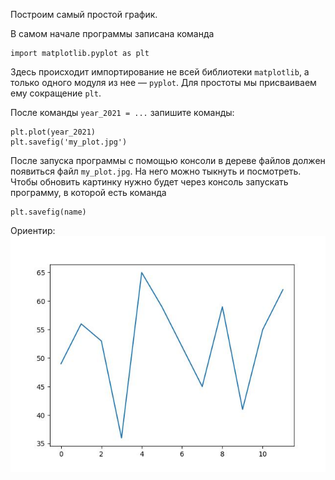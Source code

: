 Построим самый простой график.

В самом начале программы записана команда

```
import matplotlib.pyplot as plt
```

Здесь происходит импортирование не всей библиотеки `matplotlib`, а только одного модуля из нее — `pyplot`. Для простоты мы присваиваем ему сокращение `plt`.

После команды `year_2021 = ...` запишите команды:
```
plt.plot(year_2021)
plt.savefig('my_plot.jpg')
```

После запуска программы с помощью консоли в дереве файлов должен появиться файл `my_plot.jpg`. На него можно тыкнуть и посмотреть. Чтобы обновить картинку нужно будет через консоль запускать программу, в которой есть команда 
```
plt.savefig(name)
```

Ориентир:
![TargetDown](./assets/img_1.jpg)